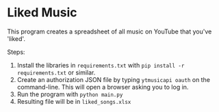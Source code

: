 # Liked Music

This program creates a spreadsheet of all music on YouTube that you've 'liked'.

Steps:

1. Install the libraries in `requirements.txt` with `pip install -r requirements.txt` or similar.
2. Create an authorization JSON file by typing `ytmusicapi oauth` on the command-line. This will open a browser asking 
   you to log in.
3. Run the program with `python main.py`
4. Resulting file will be in `liked_songs.xlsx`
